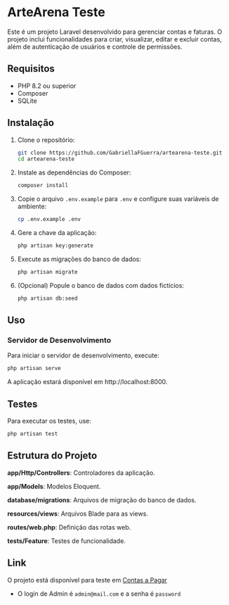 # ArteArena Teste

Este é um projeto Laravel desenvolvido para gerenciar contas e faturas. O projeto inclui funcionalidades para criar, visualizar, editar e excluir contas, além de autenticação de usuários e controle de permissões.

## Requisitos

-   PHP 8.2 ou superior
-   Composer
-   SQLite

## Instalação

1. Clone o repositório:

    ```sh
    git clone https://github.com/GabriellaFGuerra/artearena-teste.git
    cd artearena-teste
    ```

2. Instale as dependências do Composer:

    ```sh
    composer install
    ```

3. Copie o arquivo `.env.example` para `.env` e configure suas variáveis de ambiente:

    ```sh
    cp .env.example .env
    ```

4. Gere a chave da aplicação:

    ```sh
    php artisan key:generate
    ```

5. Execute as migrações do banco de dados:

    ```sh
    php artisan migrate
    ```

6. (Opcional) Popule o banco de dados com dados fictícios:

    ```sh
    php artisan db:seed
    ```

## Uso

### Servidor de Desenvolvimento

Para iniciar o servidor de desenvolvimento, execute:

```sh
php artisan serve
```

A aplicação estará disponível em http://localhost:8000.

## Testes

Para executar os testes, use:

```sh
php artisan test
```

## Estrutura do Projeto

**app/Http/Controllers**: Controladores da aplicação.

**app/Models**: Modelos Eloquent.

**database/migrations**: Arquivos de migração do banco de dados.

**resources/views**: Arquivos Blade para as views.

**routes/web.php**: Definição das rotas web.

**tests/Feature**: Testes de funcionalidade.

## Link

O projeto está disponível para teste em [Contas a Pagar](web-service-production-9f2b.up.railway.app)

-   O login de Admin é `admin@mail.com` e a senha é `password`
